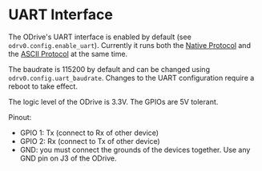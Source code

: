 # UART Interface

The ODrive's UART interface is enabled by default (see `odrv0.config.enable_uart`). Currently it runs both the [Native Protocol](native-protocol) and the [ASCII Protocol](ascii-protocol) at the same time.

The baudrate is 115200 by default and can be changed using `odrv0.config.uart_baudrate`. Changes to the UART configuration require a reboot to take effect.

The logic level of the ODrive is 3.3V. The GPIOs are 5V tolerant.

Pinout:
* GPIO 1: Tx (connect to Rx of other device)
* GPIO 2: Rx (connect to Tx of other device)
* GND: you must connect the grounds of the devices together. Use any GND pin on J3 of the ODrive.
